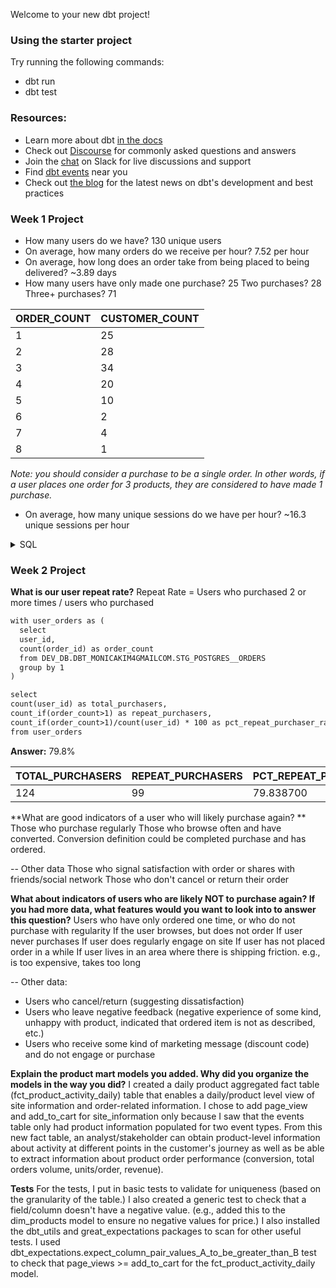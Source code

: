 Welcome to your new dbt project!

### Using the starter project

Try running the following commands:
- dbt run
- dbt test


### Resources:
- Learn more about dbt [in the docs](https://docs.getdbt.com/docs/introduction)
- Check out [Discourse](https://discourse.getdbt.com/) for commonly asked questions and answers
- Join the [chat](https://community.getdbt.com/) on Slack for live discussions and support
- Find [dbt events](https://events.getdbt.com) near you
- Check out [the blog](https://blog.getdbt.com/) for the latest news on dbt's development and best practices

### Week 1 Project 
- How many users do we have? 130 unique users
- On average, how many orders do we receive per hour? 7.52 per hour
- On average, how long does an order take from being placed to being delivered? ~3.89 days
- How many users have only made one purchase? 25 Two purchases? 28 Three+ purchases? 71

ORDER_COUNT|CUSTOMER_COUNT
--- | --- 
1|25
2|28
3|34
4|20
5|10
6|2
7|4
8|1

_Note: you should consider a purchase to be a single order. In other words, if a user places one order for 3 products, they are considered to have made 1 purchase._

- On average, how many unique sessions do we have per hour? ~16.3 unique sessions per hour

<details>
  <summary>SQL</summary>

  ```
-- distinct users
select count(distinct user_id) unique_users from DEV_DB.DBT_MONICAKIM4GMAILCOM.POSTGRES__USERS
-- 130

-- avg orders per hour
select
avg(order_count)
from (
  select 
  date_trunc ('hour',created_at) created_hour, 
  count(order_id) order_count
  from DEV_DB.DBT_MONICAKIM4GMAILCOM.POSTGRES__ORDERS
  group by 1
  ) a
-- 7.520833

-- avg delivery time
select 
avg(datediff(day,created_at, delivered_at)) as avg_deliverytime
from DEV_DB.DBT_MONICAKIM4GMAILCOM.POSTGRES__ORDERS
where order_status = 'delivered'
-- 3.89


-- customers that have made n number of orders
select 
order_count
,count(user_id) customer_count
from (
  select 
  user_id,
  count(order_id) as order_count
  from DEV_DB.DBT_MONICAKIM4GMAILCOM.POSTGRES__ORDERS
  group by 1
  ) a
group by 1
order by 1

-- unique sessions per hour
select 
avg(unique_sessions) avg_sessionsperhour
from (
select
date_trunc ('hour',created_at) created_hour, 
count(distinct session_id) as unique_sessions
from DEV_DB.DBT_MONICAKIM4GMAILCOM.POSTGRES__EVENTS
group by 1
) a
  ```
</details>


### Week 2 Project 
**What is our user repeat rate?**
Repeat Rate = Users who purchased 2 or more times / users who purchased

```markdown
with user_orders as (
  select 
  user_id, 
  count(order_id) as order_count
  from DEV_DB.DBT_MONICAKIM4GMAILCOM.STG_POSTGRES__ORDERS
  group by 1
)

select 
count(user_id) as total_purchasers, 
count_if(order_count>1) as repeat_purchasers,
count_if(order_count>1)/count(user_id) * 100 as pct_repeat_purchaser_rate
from user_orders
```
**Answer:** 79.8% 

TOTAL_PURCHASERS|REPEAT_PURCHASERS|PCT_REPEAT_PURCHASER_RATE
--- | --- | ---
124|99|79.838700

**What are good indicators of a user who will likely purchase again? **
Those who purchase regularly
Those who browse often and have converted. Conversion definition could be completed purchase and has ordered. 

-- Other data
Those who signal satisfaction with order or shares with friends/social network
Those who don't cancel or return their order

**What about indicators of users who are likely NOT to purchase again? If you had more data, what features would you want to look into to answer this question?**
Users who have only ordered one time, or who do not purchase with regularity 
If the user browses, but does not order 
If user never purchases 
If user does regularly engage on site
If user has not placed order in a while
If user lives in an area where there is shipping friction. e.g., is too expensive, takes too long

-- Other data: 
- Users who cancel/return (suggesting dissatisfaction)
- Users who leave negative feedback (negative experience of some kind, unhappy with product, indicated that ordered item is not as described, etc.)
- Users who receive some kind of marketing message (discount code) and do not engage or purchase

**Explain the product mart models you added. Why did you organize the models in the way you did?**
I created a daily product aggregated fact table (fct_product_activity_daily) table that enables a daily/product level view of site information and order-related information. I chose to add page_view and add_to_cart for site_information only because I saw that the events table only had product information populated for two event types. From this new fact table, an analyst/stakeholder can obtain product-level information about activity at different points in the customer's journey as well as be able to extract information about product order performance (conversion, total orders volume, units/order, revenue).

**Tests**
For the tests, I put in basic tests to validate for uniqueness (based on the granularity of the table.)
I also created a generic test to check that a field/column doesn't have a negative value. (e.g., added this to the dim_products model to ensure no negative values for price.) I also installed the dbt_utils and great_expectations packages to scan for other useful tests. I used dbt_expectations.expect_column_pair_values_A_to_be_greater_than_B test to check that page_views >= add_to_cart for the fct_product_activity_daily model.

